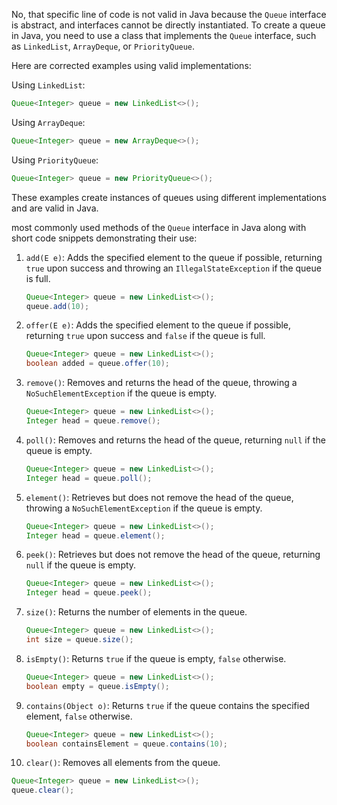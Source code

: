 No, that specific line of code is not valid in Java because the `Queue` interface is abstract, and interfaces cannot be directly instantiated. To create a queue in Java, you need to use a class that implements the `Queue` interface, such as `LinkedList`, `ArrayDeque`, or `PriorityQueue`.

Here are corrected examples using valid implementations:

Using `LinkedList`:
```java
Queue<Integer> queue = new LinkedList<>();
```

Using `ArrayDeque`:
```java
Queue<Integer> queue = new ArrayDeque<>();
```

Using `PriorityQueue`:
```java
Queue<Integer> queue = new PriorityQueue<>();
```

These examples create instances of queues using different implementations and are valid in Java.

most commonly used methods of the `Queue` interface in Java along with short code snippets demonstrating their use:

1. `add(E e)`: Adds the specified element to the queue if possible, returning `true` upon success and throwing an `IllegalStateException` if the queue is full.
   ```java
   Queue<Integer> queue = new LinkedList<>();
   queue.add(10);
   ```

2. `offer(E e)`: Adds the specified element to the queue if possible, returning `true` upon success and `false` if the queue is full.
   ```java
   Queue<Integer> queue = new LinkedList<>();
   boolean added = queue.offer(10);
   ```

3. `remove()`: Removes and returns the head of the queue, throwing a `NoSuchElementException` if the queue is empty.
   ```java
   Queue<Integer> queue = new LinkedList<>();
   Integer head = queue.remove();
   ```

4. `poll()`: Removes and returns the head of the queue, returning `null` if the queue is empty.
   ```java
   Queue<Integer> queue = new LinkedList<>();
   Integer head = queue.poll();
   ```

5. `element()`: Retrieves but does not remove the head of the queue, throwing a `NoSuchElementException` if the queue is empty.
   ```java
   Queue<Integer> queue = new LinkedList<>();
   Integer head = queue.element();
   ```

6. `peek()`: Retrieves but does not remove the head of the queue, returning `null` if the queue is empty.
   ```java
   Queue<Integer> queue = new LinkedList<>();
   Integer head = queue.peek();
   ```

7. `size()`: Returns the number of elements in the queue.
   ```java
   Queue<Integer> queue = new LinkedList<>();
   int size = queue.size();
   ```

8. `isEmpty()`: Returns `true` if the queue is empty, `false` otherwise.
   ```java
   Queue<Integer> queue = new LinkedList<>();
   boolean empty = queue.isEmpty();
   ```

9. `contains(Object o)`: Returns `true` if the queue contains the specified element, `false` otherwise.
   ```java
   Queue<Integer> queue = new LinkedList<>();
   boolean containsElement = queue.contains(10);
   ```

10. `clear()`: Removes all elements from the queue.
   ```java
   Queue<Integer> queue = new LinkedList<>();
   queue.clear();
   ```
